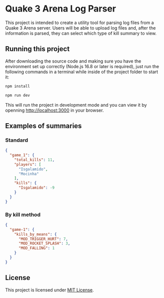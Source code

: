 # Quake 3 Arena Log Parser

This project is intended to create a utility tool for parsing log files from a Quake 3 Arena server. Users will be able to upload log files and, after the information is parsed, they can select which type of kill summary to view.

## Running this project

After downloading the source code and making sure you have the environment set up correctly (Node.js 16.8 or later is required), just run the following commands in a terminal while inside of the project folder to start it:

```bash
npm install
```

```bash
npm run dev
```

This will run the project in development mode and you can view it by openning [http://localhost:3000](http://localhost:3000) in your browser.

## Examples of summaries

### Standard
```json
{
  "game_1": {
    "total_kills": 11,
    "players": [
      "Isgalamido",
      "Mocinha"
    ],
    "kills": {
      "Isgalamido": -9
    }
  }
}
```

### By kill method
```json
{
  "game-1": {
    "kills_by_means": {
      "MOD_TRIGGER_HURT": 7,
      "MOD_ROCKET_SPLASH": 3,
      "MOD_FALLING": 1
    }
  }
}
```

## License

This project is licensed under [MIT License](./LICENSE).

